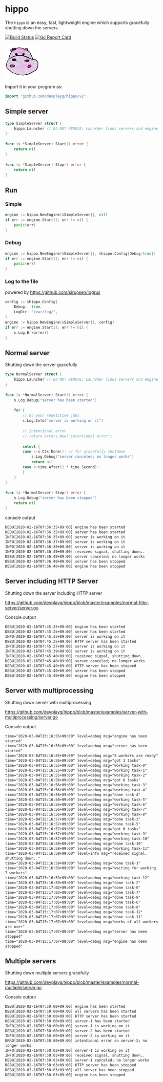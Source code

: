 # hippo

The `hippo` is an easy, fast, lightweight engine which supports gracefully shutting down the servers.

[![Build Status](https://travis-ci.org/devplayg/hippo.svg?branch=master)](https://travis-ci.org/devplayg/hippo)
[![Go Report Card](https://goreportcard.com/badge/github.com/devplayg/hippo)](https://goreportcard.com/report/github.com/devplayg/hippo)

![Hippo](hippo.png)

Import it in your program as:

```go
import "github.com/devplayg/hippo/v2"
```

## Simple server 

```go
type SimpleServer struct {
    hippo.Launcher // DO NOT REMOVE; Launcher links servers and engine each other.
}

func (s *SimpleServer) Start() error {
    return nil
}

func (s *SimpleServer) Stop() error {
    return nil
}
```

## Run

### Simple

```go
engine := hippo.NewEngine(&SimpleServer{}, nil)
if err := engine.Start(); err != nil {
    panic(err)
}
```

### Debug

```go
engine := hippo.NewEngine(&SimpleServer{}, &hippo.Config{Debug:true})
if err := engine.Start(); err != nil {
    panic(err)
}
```

### Log to the file

powered by https://github.com/sirupsen/logrus

```go
config := &hippo.Config{
    Debug:  true,
    LogDir: "/var/log/",
}
engine := hippo.NewEngine(&SimpleServer{}, config)
if err := engine.Start(); err != nil {
    s.Log.Error(err)
}
```

## Normal server

Shutting down the server gracefully 

```go
type NormalServer struct {
    hippo.Launcher // DO NOT REMOVE; Launcher links servers and engine each other.
}

func (s *NormalServer) Start() error {
    s.Log.Debug("server has been started")

    for {
        // Do your repetitive jobs
        s.Log.Info("server is working on it")

        // Intentional error
        // return errors.New("intentional error")

        select {
        case <-s.Ctx.Done(): // for gracefully shutdown
            s.Log.Debug("server canceled; no longer works")
            return nil
        case <-time.After(2 * time.Second):
        }
    }
}

func (s *NormalServer) Stop() error {
    s.Log.Debug("server has been stopped")
    return nil
}
```

console output

    DEBU[2020-02-16T07:36:35+09:00] engine has been started                      
    DEBU[2020-02-16T07:36:35+09:00] server has been started                      
    INFO[2020-02-16T07:36:35+09:00] server is working on it                      
    INFO[2020-02-16T07:36:37+09:00] server is working on it                      
    INFO[2020-02-16T07:36:39+09:00] server is working on it                      
    INFO[2020-02-16T07:36:40+09:00] received signal, shutting down..             
    DEBU[2020-02-16T07:36:40+09:00] server canceled; no longer works             
    DEBU[2020-02-16T07:36:40+09:00] server has been stopped                      
    DEBU[2020-02-16T07:36:40+09:00] engine has been stopped  
    
    
## Server including HTTP Server

Shutting down the server including HTTP server

https://github.com/devplayg/hippo/blob/master/examples/normal-http-server/server.go

Console output

    DEBU[2020-02-16T07:45:35+09:00] engine has been started                      
    DEBU[2020-02-16T07:45:35+09:00] server has been started                      
    INFO[2020-02-16T07:45:35+09:00] server is working on it                      
    DEBU[2020-02-16T07:45:35+09:00] HTTP server has been started                 
    INFO[2020-02-16T07:45:37+09:00] server is working on it                      
    INFO[2020-02-16T07:45:39+09:00] server is working on it                      
    INFO[2020-02-16T07:45:40+09:00] received signal, shutting down..             
    DEBU[2020-02-16T07:45:40+09:00] server canceled; no longer works             
    DEBU[2020-02-16T07:45:40+09:00] HTTP server has been stopped                 
    DEBU[2020-02-16T07:45:40+09:00] server has been stopped                      
    DEBU[2020-02-16T07:45:40+09:00] engine has been stopped
    
## Server with multiprocessing

Shutting down server with multiprocessing

https://github.com/devplayg/hippo/blob/master/examples/server-with-multiprocessing/server.go

Console output

    time="2020-03-04T15:16:55+09:00" level=debug msg="engine has been started"
    time="2020-03-04T15:16:55+09:00" level=debug msg="server has been started"
    time="2020-03-04T15:16:55+09:00" level=debug msg="8 workers are ready"
    time="2020-03-04T15:16:55+09:00" level=debug msg="got 3 tasks"
    time="2020-03-04T15:16:55+09:00" level=debug msg="working task-0"
    time="2020-03-04T15:16:55+09:00" level=debug msg="working task-1"
    time="2020-03-04T15:16:55+09:00" level=debug msg="working task-2"
    time="2020-03-04T15:16:56+09:00" level=debug msg="got 6 tasks"
    time="2020-03-04T15:16:56+09:00" level=debug msg="working task-3"
    time="2020-03-04T15:16:56+09:00" level=debug msg="working task-4"
    time="2020-03-04T15:16:56+09:00" level=debug msg="done task-4"
    time="2020-03-04T15:16:56+09:00" level=debug msg="working task-5"
    time="2020-03-04T15:16:56+09:00" level=debug msg="working task-6"
    time="2020-03-04T15:16:56+09:00" level=debug msg="working task-7"
    time="2020-03-04T15:16:56+09:00" level=debug msg="working task-8"
    time="2020-03-04T15:16:57+09:00" level=debug msg="done task-3"
    time="2020-03-04T15:16:57+09:00" level=debug msg="done task-5"
    time="2020-03-04T15:16:57+09:00" level=debug msg="got 6 tasks"
    time="2020-03-04T15:16:57+09:00" level=debug msg="working task-9"
    time="2020-03-04T15:16:57+09:00" level=debug msg="working task-10"
    time="2020-03-04T15:16:58+09:00" level=debug msg="done task-10"
    time="2020-03-04T15:16:58+09:00" level=debug msg="working task-11"
    time="2020-03-04T15:16:59+09:00" level=info msg="received signal, shutting down.."
    time="2020-03-04T15:16:59+09:00" level=debug msg="done task-1"
    time="2020-03-04T15:16:59+09:00" level=debug msg="waiting for working 7 workers"
    time="2020-03-04T15:16:59+09:00" level=debug msg="working task-12"
    time="2020-03-04T15:16:59+09:00" level=debug msg="done task-2"
    time="2020-03-04T15:17:02+09:00" level=debug msg="done task-0"
    time="2020-03-04T15:17:03+09:00" level=debug msg="done task-7"
    time="2020-03-04T15:17:04+09:00" level=debug msg="done task-9"
    time="2020-03-04T15:17:05+09:00" level=debug msg="done task-6"
    time="2020-03-04T15:17:05+09:00" level=debug msg="done task-8"
    time="2020-03-04T15:17:07+09:00" level=debug msg="done task-12"
    time="2020-03-04T15:17:07+09:00" level=debug msg="done task-11"
    time="2020-03-04T15:17:07+09:00" level=debug msg="works of all workers are over"
    time="2020-03-04T15:17:07+09:00" level=debug msg="server has been stopped"
    time="2020-03-04T15:17:07+09:00" level=debug msg="engine has been stopped"    

## Multiple servers

Shutting down multiple servers gracefully

https://github.com/devplayg/hippo/blob/master/examples/normal-multiple/server.go

Console output

    DEBU[2020-02-16T07:50:00+09:00] engine has been started                      
    DEBU[2020-02-16T07:50:00+09:00] all servers has been started                 
    DEBU[2020-02-16T07:50:00+09:00] HTTP server has been started                 
    DEBU[2020-02-16T07:50:00+09:00] server-1 has been started                    
    INFO[2020-02-16T07:50:00+09:00] server-1 is working on it                    
    DEBU[2020-02-16T07:50:00+09:00] server-2 has been started                    
    INFO[2020-02-16T07:50:00+09:00] server-2 is working on it                    
    ERRO[2020-02-16T07:50:00+09:00] intentional error on server-2; no longer works 
    INFO[2020-02-16T07:50:02+09:00] server-1 is working on it                    
    INFO[2020-02-16T07:50:03+09:00] received signal, shutting down..             
    DEBU[2020-02-16T07:50:03+09:00] server-1 canceled; no longer works           
    DEBU[2020-02-16T07:50:03+09:00] HTTP server has been stopped                 
    DEBU[2020-02-16T07:50:03+09:00] all server has been stopped                  
    DEBU[2020-02-16T07:50:03+09:00] engine has been stopped
